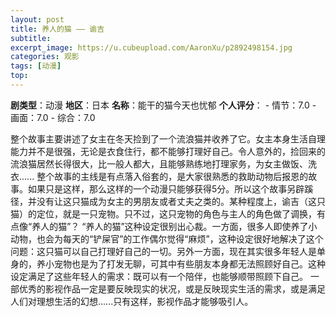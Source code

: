 ```yaml
---
layout: post
title: 养人的猫 —— 谕吉
subtitle: 
excerpt_image: https://u.cubeupload.com/AaronXu/p2892498154.jpg
categories: 观影
tags: [动漫]
top: 
---
```


**剧类型**：动漫
**地区**：日本
**名称**：能干的猫今天也忧郁
**个人评分**：
	- 情节：7.0
	- 画面：7.0
	- 综合：7.0

整个故事主要讲述了女主在冬天捡到了一个流浪猫并收养了它。女主本身生活自理能力并不是很强，无论是衣食住行，都不能够打理好自己。令人意外的，捡回来的流浪猫居然长得很大，比一般人都大，且能够熟练地打理家务，为女主做饭、洗衣......
整个故事的主线是有点落入俗套的，是大家很熟悉的救助动物后报恩的故事。如果只是这样，那么这样的一个动漫只能够获得5分。所以这个故事另辟蹊径，并没有让这只猫成为女主的男朋友或者丈夫之类的。某种程度上，谕吉（这只猫）的定位，就是一只宠物。只不过，这只宠物的角色与主人的角色做了调换，有点像“养人的猫”？
“养人的猫”这种设定很别出心裁。一方面，很多人即使养了小动物，也会为每天的“铲屎官”的工作偶尔觉得“麻烦”，这种设定很好地解决了这个问题：这只猫可以自己打理好自己的一切。另外一方面，现在其实很多年轻人是单身的，养小宠物也是为了打发无聊，可其中有些朋友本身都无法照顾好自己。这种设定满足了这些年轻人的需求：既可以有一个陪伴，也能够顺带照顾下自己。
一部优秀的影视作品一定是要反映现实的状况，或是反映现实生活的需求，或是满足人们对理想生活的幻想......只有这样，影视作品才能够吸引人。
